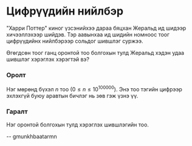 Цифрүүдийн нийлбэр
==================
"Харри Поттер" киног үзсэнийхээ дараа бяцхан Жеральд ид шидээр хичээллэхээр
шийдэв. Тэр аавынхаа ид шидийн номноос тоог цифрүүдийнх нийлбэрээр сольдог
шившлэг суржээ.

Өгөгдсөн тоог ганц оронтой тоо болгохын тулд Жеральд хэдэн удаа шившлэг хэрэглэх
хэрэгтэй вэ?


### Оролт
Нэг мөрөнд бүхэл $n$ тоо ($0 ≤ n ≤ 10^{100000}$). Энэ тоо тэгийн цифрээр
эхлэхгүй буюу аравтын бичлэг нь зөв гэж үзнэ үү.


### Гаралт
Нэг оронтой болгохын тулд хэрэглэх шившлэгийн тоо.

-- gmunkhbaatarmn
